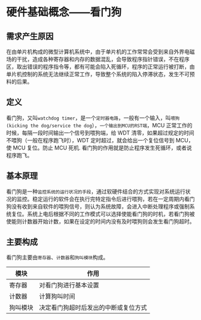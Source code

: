 # 硬件基础概念——看门狗

## 需求产生原因

在由单片机构成的微型计算机系统中，由于单片机的工作常常会受到来自外界电磁场的干扰，造成各种寄存器和内存的数据混乱，会导致程序指针错误，不在程序区，取出错误的程序指令等，都有可能会陷入死循环，程序的正常运行被打断，由单片机控制的系统无法继续正常工作，导致整个系统的陷入停滞状态，发生不可预料的后果。

## 定义

看门狗，又叫`watchdog timer`，是一个`定时器电路`，一般有一个输入，叫`喂狗(kicking the dog/service the dog`），`一个输出到MCU的RST端`，MCU 正常工作的时候，每隔一段时间输出一个信号到喂狗端，给 WDT 清零，如果超过规定的时间不喂狗（一般在程序跑飞时），WDT 定时超过，就会给出一个复位信号到 MCU，使 MCU 复位。防止 MCU 死机. 看门狗的作用就是防止程序发生死循环，或者说程序跑飞。

## 基本原理

看门狗是一种`监控系统的运行状况的手段`，通过软硬件结合的方式实现对系统运行状况的监控。稳定运行的软件会在执行完特定指令后进行喂狗，若在一定周期内看门狗没有收到来自软件的喂狗信号，则认为系统故障，会进入中断处理程序或强制系统复位。系统上电后根据不同的工作模式可以选择使能看门狗的时机，若看门狗被使能则计数器开始计数，如果在设定的时间内没有及时喂狗则会发生看门狗超时。

## 主要构成

看门狗主要由`寄存器`、`计数器`和`狗叫模块`构成。

| 模块     | 作用                                 |
| -------- | ------------------------------------ |
| 寄存器   | 对看门狗进行基本设置                 |
| 计数器   | 计算狗叫时间                         |
| 狗叫模块 | 决定看门狗超时后发出的中断或复位方式 |
